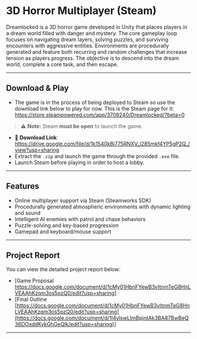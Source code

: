 # 3D Horror Multiplayer (Steam)

Dreamlocked is a 3D horror game developed in Unity that places players in a dream world filled with danger and mystery. The core gameplay loop focuses on navigating dream layers, solving puzzles, and surviving encounters with aggressive entities. Environments are procedurally generated and feature both recurring and random challenges that increase tension as players progress. The objective is to descend into the dream world, complete a core task, and then escape.

---
## Download & Play
- The game is in the process of being deployed to Steam so use the download link below to play for now. This is the Steam page for it: https://store.steampowered.com/app/3709240/Dreamlocked/?beta=0
> ⚠️ **Note:** Steam **must be open** to launch the game.

- 🔗 **Download Link**: https://drive.google.com/file/d/1k1540kBi775RNXV_l285mkf4YP5gP2Q_/view?usp=sharing
- Extract the `.zip` and launch the game through the provided `.exe` file.
- Launch Steam before playing in order to host a lobby.

---
## Features

- Online multiplayer support via Steam (Steamworks SDK)
- Procedurally generated atmospheric environments with dynamic lighting and sound
- Intelligent AI enemies with patrol and chase behaviors
- Puzzle-solving and key-based progression
- Gamepad and keyboard/mouse support

---

## Project Report

You can view the detailed project report below:

- [Game Proposal https://docs.google.com/document/d/1cMy01HbnFYewB3vItnmTeG8HnLVEAAhKzqm3os5pzQ0/edit?usp=sharing]
- [Final Outline [https://docs.google.com/document/d/1cMy01HbnFYewB3vItnmTeG8HnLVEAAhKzqm3os5pzQ0/edit?usp=sharing](https://docs.google.com/document/d/1I4vlswLImBpjntAk3BA87BwBeQ36DOxddKykGhGeQlk/edit?usp=sharing)]

---
